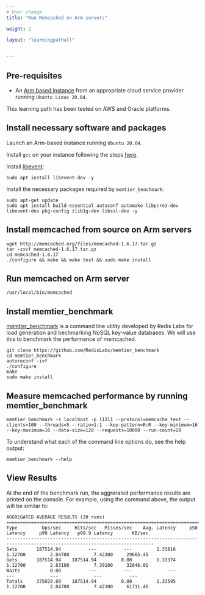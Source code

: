 ```yaml
---
# User change
title: "Run Memcached on Arm servers"

weight: 2

layout: "learningpathall"
 

---
```



## Pre-requisites

* An [Arm based instance](/cloud/providers) from an appropriate cloud service provider running `Ubuntu Linux 20.04`.

This learning path has been tested on AWS and Oracle platforms.


## Install necessary software and packages

Launch an Arm-based instance running `Ubuntu 20.04`.

Install `gcc` on your instance following the steps [here](/compilers/install_ngcc).

Install [libevent](https://libevent.org/):
```console
sudo apt install libevent-dev -y
```

Install the necessary packages required by `memtier_benchmark`:
```console
sudo apt-get update
sudo apt install build-essential autoconf automake libpcre3-dev libevent-dev pkg-config zlib1g-dev libssl-dev -y
```

## Install memcached from source on Arm servers

```console
wget http://memcached.org/files/memcached-1.6.17.tar.gz
tar -zxvf memcached-1.6.17.tar.gz
cd memcached-1.6.17
./configure && make && make test && sudo make install
```

## Run memcached on Arm server
```console
/usr/local/bin/memcached
```

## Install memtier_benchmark

[memtier_benchmark](https://github.com/RedisLabs/memtier_benchmark) is a command line utility developed by Redis Labs for load generation and bechmarking NoSQL key-value databases. We will use this to benchmark the performance of memcached.

```console
git clone https://github.com/RedisLabs/memtier_benchmark
cd memtier_benchmark
autoreconf -ivf
./configure
make
sudo make install
```

## Measure memcached performance by running memtier_benchmark

```console
memtier_benchmark -s localhost -p 11211 --protocol=memcache_text --clients=100 --threads=5 --ratio=1:1 --key-pattern=R:R --key-minimum=16 --key-maximum=16 --data-size=128 --requests=10000 --run-count=20
```
To understand what each of the command line options do, see the help output:
```console
memtier_benchmark --help
```

## View Results

At the end of the benchmark run, the aggrerated performance results are printed on the console. For example, using the command above, the output will be similar to:
```
AGGREGATED AVERAGE RESULTS (20 runs)
============================================================================================================================
Type         Ops/sec     Hits/sec   Misses/sec    Avg. Latency     p50 Latency     p99 Latency   p99.9 Latency       KB/sec
----------------------------------------------------------------------------------------------------------------------------
Sets       187514.94          ---          ---         1.33816         1.12700         2.84700         7.42300     29665.45
Gets       187514.94    187514.94         0.00         1.33374         1.12700         2.83100         7.39100     32046.01
Waits           0.00          ---          ---             ---             ---             ---             ---          ---
Totals     375029.89    187514.94         0.00         1.33595         1.12700         2.84700         7.42300     61711.46
```

